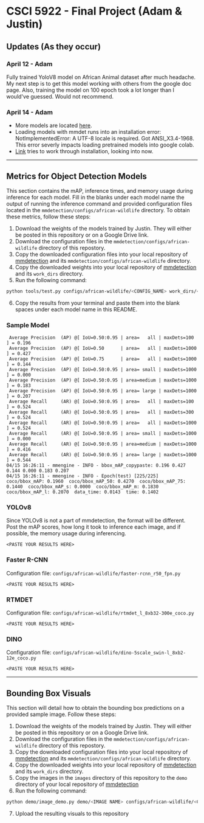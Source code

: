 # CSCI 5922 - Final Project (Adam & Justin)

## Updates (As they occur)

### April 12 - Adam
Fully trained YoloV8 model on African Animal dataset after much headache. My next step is to get this model working with others from the google doc page. Also, training
the model on 100 epoch took a lot longer than I would've guessed. Would not recommend.

### April 14 - Adam 
* More models are located [here](https://github.com/open-mmlab/mmdetection?tab=readme-ov-file#overview-of-benchmark-and-model-zoo).
* Loading models with mmdet runs into an installation error: NotImplementedError: A UTF-8 locale is required. Got ANSI_X3.4-1968. This error severly impacts loading pretrained models into google colab.
* [Link](https://github.com/open-mmlab/mmdetection/tree/main/configs/rtmdet) tries to work through installation, looking into now. 

---

## Metrics for Object Detection Models
This section contains the mAP, inference times, and memory usage during inference for each model. Fill in the blanks under each model name the output of running the inference command and provided configuration files located in the `mmdetection/configs/african-wildlife` directory. To obtain these metrics, follow these steps:

1. Download the weights of the models trained by Justin. They will either be posted in this repository or on a Google Drive link.
2. Download the configuration files in the `mmdetection/configs/african-wildlife` directory of this repostory.
3. Copy the downloaded configuration files into your local repository of [mmdetection](https://github.com/open-mmlab/mmdetection "mmdetection") and its `mmdetection/configs/african-wildlife` directory.
4. Copy the downloaded weights into your local repository of [mmdetection](https://github.com/open-mmlab/mmdetection "mmdetection") and its `work_dirs` directory.
5. Run the following command:
```bash
python tools/test.py configs/african-wildlife/<CONFIG_NAME> work_dirs/<MODEL_NAME>/epoch_100.pth
```
6. Copy the results from your terminal and paste them into the blank spaces under each model name in this README.

### Sample Model
```
 Average Precision  (AP) @[ IoU=0.50:0.95 | area=   all | maxDets=100 ] = 0.196
 Average Precision  (AP) @[ IoU=0.50      | area=   all | maxDets=1000 ] = 0.427
 Average Precision  (AP) @[ IoU=0.75      | area=   all | maxDets=1000 ] = 0.144
 Average Precision  (AP) @[ IoU=0.50:0.95 | area= small | maxDets=1000 ] = 0.000
 Average Precision  (AP) @[ IoU=0.50:0.95 | area=medium | maxDets=1000 ] = 0.183
 Average Precision  (AP) @[ IoU=0.50:0.95 | area= large | maxDets=1000 ] = 0.207
 Average Recall     (AR) @[ IoU=0.50:0.95 | area=   all | maxDets=100 ] = 0.524
 Average Recall     (AR) @[ IoU=0.50:0.95 | area=   all | maxDets=300 ] = 0.524
 Average Recall     (AR) @[ IoU=0.50:0.95 | area=   all | maxDets=1000 ] = 0.524
 Average Recall     (AR) @[ IoU=0.50:0.95 | area= small | maxDets=1000 ] = 0.000
 Average Recall     (AR) @[ IoU=0.50:0.95 | area=medium | maxDets=1000 ] = 0.416
 Average Recall     (AR) @[ IoU=0.50:0.95 | area= large | maxDets=1000 ] = 0.544
04/15 16:26:11 - mmengine - INFO - bbox_mAP_copypaste: 0.196 0.427 0.144 0.000 0.183 0.207
04/15 16:26:11 - mmengine - INFO - Epoch(test) [225/225]    coco/bbox_mAP: 0.1960  coco/bbox_mAP_50: 0.4270  coco/bbox_mAP_75: 0.1440  coco/bbox_mAP_s: 0.0000  coco/bbox_mAP_m: 0.1830  coco/bbox_mAP_l: 0.2070  data_time: 0.0143  time: 0.1402
```

### YOLOv8
Since YOLOv8 is not a part of mmdetection, the format will be different. Post the mAP scores, how long it took to inference each image, and if possible, the memory usage during inferencing.
```
<PASTE YOUR RESULTS HERE>
```

### Faster R-CNN
Configuration file: `configs/african-wildlife/faster-rcnn_r50_fpn.py`
```
<PASTE YOUR RESULTS HERE>
```

### RTMDET
Configuration file: `configs/african-wildlife/rtmdet_l_8xb32-300e_coco.py`
```
<PASTE YOUR RESULTS HERE>
```

### DINO
Configuration file: `configs/african-wildlife/dino-5scale_swin-l_8xb2-12e_coco.py`
```
<PASTE YOUR RESULTS HERE>
```

---

## Bounding Box Visuals
This section will detail how to obtain the bounding box predictions on a provided sample image. Follow these steps:

1. Download the weights of the models trained by Justin. They will either be posted in this repository or on a Google Drive link.
2. Download the configuration files in the `mmdetection/configs/african-wildlife` directory of this repostory.
3. Copy the downloaded configuration files into your local repository of [mmdetection](https://github.com/open-mmlab/mmdetection "mmdetection") and its `mmdetection/configs/african-wildlife` directory.
4. Copy the downloaded weights into your local repository of [mmdetection](https://github.com/open-mmlab/mmdetection "mmdetection") and its `work_dirs` directory.
5. Copy the images in the `images` directory of this repository to the `demo` directory of your local repository of [mmdetection](https://github.com/open-mmlab/mmdetection "mmdetection")
6. Run the following command:
```bash
python demo/image_demo.py demo/<IMAGE NAME> configs/african-wildlife/<CONFIG_NAME> --weights work_dirs/<MODEL_NAME>/epoch_100.pth
```
7. Upload the resulting visuals to this repository
